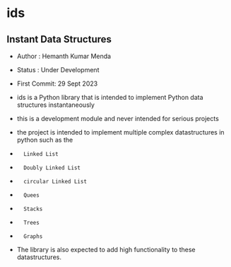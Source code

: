 # ids
## Instant Data Structures

- Author : Hemanth Kumar Menda
- Status : Under Development
- First Commit: 29 Sept 2023
 
- ids is a Python library that is intended to implement Python data structures instantaneously
- this is a development module and never intended for serious projects
- the project is intended to implement multiple complex datastructures in python such as the
-       Linked List
-       Doubly Linked List
-       circular Linked List
-       Quees
-       Stacks
-       Trees
-       Graphs
- The library is also expected to add high functionality to these datastructures.
